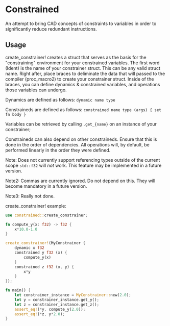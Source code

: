 # Constrained
An attempt to bring CAD concepts of constraints to variables in order to significantly reduce redundant instructions.

## Usage
create_constrainer! creates a struct that serves as the basis for the "constraining" environment for your constrained variables. The first word (Ident) is the name of your constrainer struct. This can be any valid struct name. Right after, place braces to deliminate the data that will passed to the compiler (proc_macro2) to create your constrainer struct. Inside of the braces, you can define dynamics & constrained variables, and operations those variables can undergo.

Dynamics are defined as follows: `dynamic name type`

Constraineds are defined as follows: `constrained name type (args) { set fn body }`

Variables can be retrieved by calling `.get_{name}` on an instance of your constrainer;

Constraineds can also depend on other constraineds. Ensure that this is done in the order of dependencies. All operations will, by default, be performed linearly in the order they were defined.

Note: Does not currently support referencing types outside of the current scope `std::f32` will *not* work. This feature may be implemented in a future version.

Note2: Commas are currently ignored. Do not depend on this. They will become mandatory in a future version.

Note3: Really not done.

create_constrainer! example:
```rust
use constrained::create_constrainer;

fn compute_y(x: f32) -> f32 {
    x*10.0-1.0
}

create_constrainer!(MyConstrainer {
    dynamic x f32
    constrained y f32 (x) {
        compute_y(x)
    }
    constrained z f32 (x, y) {
        x*y
    }
});

fn main() {
    let constrainer_instance = MyConstrainer::new(2.0);
    let y = constrainer_instance.get_y();
    let z = constrainer_instance.get_z();
    assert_eq!(*y, compute_y(2.0));
    assert_eq!(*z, y*2.0);
}
```